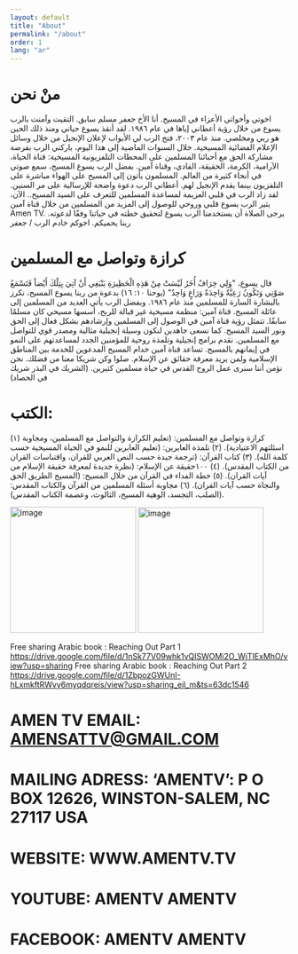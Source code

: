 ```yaml
---
layout: default
title: "About"
permalink: "/about"
order: 1
lang: "ar"
---
```


# منْ نحن

اخوتي وأخواتي الأعزاء في المسيح. 
أنا الأخ جعفر مسلم سابق.
التقيت وآمنت بالرب يسوع من خلال رؤية أعطاني إياها في عام ١٩٨٦.
لقد أنقذ يسوع حياتي ومنذ ذلك الحين هو ربي ومخلصي.
منذ عام ٢٠٠٣، فتح الرب لي الأبواب لإعلان الإنجيل من خلال وسائل الإعلام الفضائية المسيحية.
خلال السنوات الماضية إلى هذا اليوم، باركني الرب بفرصة مشاركة الحق مع أحبائنا المسلمين على المحطات التلفزيونية المسيحية: قناة الحياة، الآرامية، الكرمة، الحقيقة، الفادي، وقناة آمين.
بفضل الرب يسوع المسيح، سمع صوتي في أنحاء كثيرة من العالم.
المسلمون يأتون إلى المسيح على الهواء مباشرة على التلفزيون بينما يقدم الإنجيل لهم.
أعطاني الرب دعوة واضحة للإرسالية على مر السنين.
لقد زاد الرب في قلبي العزيمة لمساعدة المسلمين للتعرف على السيد المسيح..
الآن، يثير الرب يسوع قلبي وروحي للوصول إلى المزيد من المسلمين من خلال قناة آمين Amen TV.
يرجى الصلاة أن يستخدمنا الرب يسوع لتحقيق خطته في حياتنا وفقًا لدعوته.
ربنا يحميكم. اخوكم خادم الرب / جعفر



# كرازة وتواصل مع المسلمين

قال يسوع، "وَلِي خِرَافٌ أُخَرُ لَيْسَتْ مِنْ هَذِهِ الْحَظِيرَةِ يَنْبَغِي أَنْ آتِيَ بِتِلْكَ أَيْضاً فَتَسْمَعُ صَوْتِي وَتَكُونُ رَعِيَّةٌ وَاحِدَةٌ وَرَاعٍ وَاحِدٌ" (يوحنا ١٠: ١٦)
بدعوة من ربنا يسوع المسيح، نكرز بالبشارة السارة للمسلمين منذ عام ١٩٨٦. وبفضل الرب يأتي العديد من المسلمين إلى عائلة المسيح.
قناة آمين: منظمة مسيحية غير قبالة للربح، أسسها مسيحي كان مسلمًا سابقًا. 
تتمثل رؤية قناة آمين في الوصول إلى المسلمين وإرشادهم بشكل فعال إلى الحق ونور السيد المسيح. كما نسعى جاهدين لنكون وسيلة إنجيلية مثالية ومصدر قوي للتواصل مع المسلمين.
نقدم برامج إنجيلية وتلمذة روحية للمؤمنين الجدد لمساعدتهم على النمو في إيمانهم بالمسيح.
تساعد قناة آمين خدام المسيح المدعوين للخدمة بين المناطق الإسلامية ولمن يريد معرفة حقائق عن الإسلام. 
صلوا وكن شريكا معنا من فضلك. نحن نؤمن أننا سنرى عمل الروح القدس في حياة مسلمين كثيرين.
(الشريك في البذر شريك في الحصاد)



# الكتب: 
 (١) كرازة وتواصل مع المسلمين: 
(تعليم الكرازة والتواصل مع المسلمين، ومجاوبة اسئلتهم الاعتيادية).
(٢) تلمذة العابرين:
 (تعليم العابرين للنمو في الحياة المسيحية حسب كلمة الله). 
(٣) كتاب القرآن: 
(ترجمة جيدة حسب النص العربي للقران، واقتباسات القران من الكتاب المقدس). (٤) ١٠٠حقيقة عن الإسلام: 
(نظرة جديدة لمعرفة حقيقة الإسلام من آيات القران). 
 (٥) خطة الفداء في القرآن من خلال المسيح: 
(المسيح الطريق الحق والنجاة حسب آيات القران). 
(٦) مجاوبة أسئلة المسلمين من القرآن والكتاب المقدس:
 (الصلب، التجسد، الوهية المسيح، الثالوث، وعصمة الكتاب المقدس). 

<img width="227" alt="image" src="https://user-images.githubusercontent.com/116606482/210149153-19e56a69-d154-4782-9ff4-33ee0f06a07d.png">
<img width="226" alt="image" src="https://user-images.githubusercontent.com/116606482/210149160-0ec6ab81-2313-4532-9c28-52131c76641d.png">

Free sharing Arabic book : Reaching Out Part 1 
https://drive.google.com/file/d/1nSk77V09whk1vQISWOMi2O_WjTIExMhO/view?usp=sharing
Free sharing Arabic book : Reaching Out Part 2
https://drive.google.com/file/d/1ZbpozGWUnI-hLxmkftRWvy6myqdqreis/view?usp=sharing_eil_m&ts=63dc1546


# AMEN TV EMAIL: AMENSATTV@GMAIL.COM 
# MAILING ADRESS: ‘AMENTV’: P O BOX 12626, WINSTON-SALEM, NC 27117 USA
# WEBSITE: WWW.AMENTV.TV
# YOUTUBE: AMENTV AMENTV
# FACEBOOK: AMENTV AMENTV

